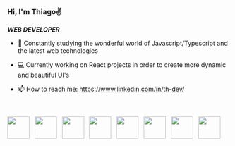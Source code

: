 ### Hi, I'm Thiago✌️

  <i>**WEB DEVELOPER**</i> 
- 📖 Constantly studying the wonderful world of Javascript/Typescript and the latest web technologies
- 💻 Currently working on React projects in order to create more dynamic and beautiful UI's


- 📫 How to reach me: https://www.linkedin.com/in/th-dev/

</br>
</br>

<div>
  <img width="50" heigth="50" src="https://cdn.jsdelivr.net/gh/devicons/devicon/icons/javascript/javascript-original.svg" />&nbsp;&nbsp;
  <img width="50" heigth="50" src="https://cdn.jsdelivr.net/gh/devicons/devicon/icons/typescript/typescript-original.svg" />&nbsp;&nbsp;
  <img width="50" heigth="50" src="https://cdn.jsdelivr.net/gh/devicons/devicon/icons/react/react-original-wordmark.svg" />&nbsp;&nbsp;
  <img width="50" heigth="50" src="https://cdn.jsdelivr.net/gh/devicons/devicon/icons/html5/html5-plain-wordmark.svg" />&nbsp;&nbsp;
  <img width="50" heigth="50" src="https://cdn.jsdelivr.net/gh/devicons/devicon/icons/css3/css3-plain-wordmark.svg" />&nbsp;&nbsp;
  <img width="50" heigth="50" src="https://cdn.jsdelivr.net/gh/devicons/devicon/icons/nodejs/nodejs-plain-wordmark.svg" />&nbsp;&nbsp;
  <img width="50" heigth="50" src="https://cdn.jsdelivr.net/gh/devicons/devicon/icons/postgresql/postgresql-plain-wordmark.svg" />&nbsp;&nbsp;
  <img width="50" heigth="50" src="https://cdn.jsdelivr.net/gh/devicons/devicon/icons/mysql/mysql-original-wordmark.svg" />&nbsp;&nbsp;
</div>


